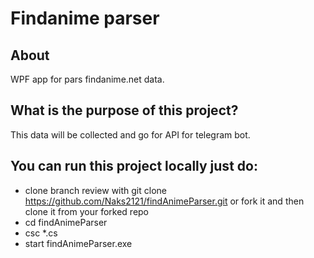 # Findanime parser

## About
WPF app for pars findanime.net data.

## What is the purpose of this project?

This data will be collected and go for API for telegram bot.

## You can run this project locally just do:

* clone branch review with git clone https://github.com/Naks2121/findAnimeParser.git or fork it and then clone it from your forked repo
* cd findAnimeParser
* csc *.cs
* start findAnimeParser.exe
